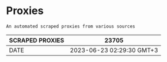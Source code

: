 # Proxies
    An automated scraped proxies from various sources

| SCRAPED PROXIES | 23705            |
|-----------------|---------------------------|
| DATE            | 2023-06-23 02:29:30 GMT+3          |
